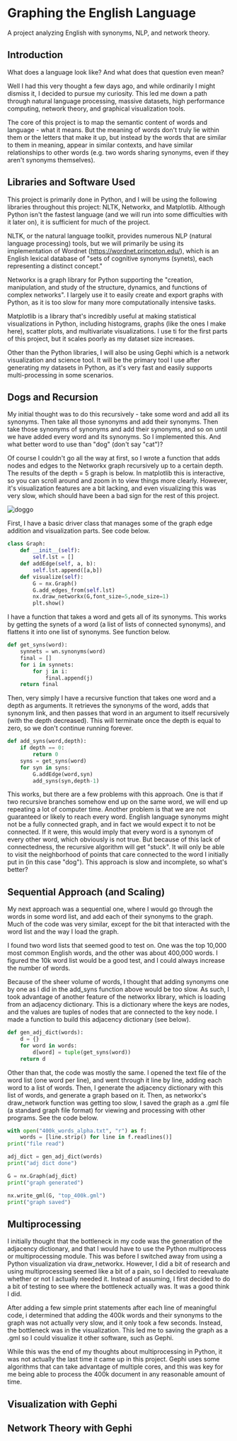 # Graphing the English Language

A project analyzing English with synonyms, NLP, and network theory.

## Introduction

What does a language look like? And what does that question even mean?

Well I had this very thought a few days ago, and while ordinarily I might dismiss it, I decided to pursue my curiosity. This led me down a path through natural language processing, massive datasets, high performance computing, network theory, and graphical visualization tools.

The core of this project is to map the semantic content of words and language - what it means. But the meaning of words don't truly lie within them or the letters that make it up, but instead by the words that are similar to them in meaning, appear in similar contexts, and have similar relationships to other words (e.g. two words sharing synonyms, even if they aren't synonyms themselves).

## Libraries and Software Used

This project is primarily done in Python, and I will be using the following libraries throughout this project: NLTK, Networkx, and Matplotlib. Although Python isn't the fastest language (and we will run into some difficulties with it later on), it is sufficient for much of the project.

NLTK, or the natural language toolkit, provides numerous NLP (natural language processing) tools, but we will primarily be using its implementation of Wordnet (https://wordnet.princeton.edu/), which is an English lexical database of "sets of cognitive synonyms (synets), each representing a distinct concept."

Networkx is a graph library for Python supporting the "creation, manipulation, and study of the structure, dynamics, and functions of complex networks". I largely use it to easily create and export graphs with Python, as it is too slow for many more computationally intensive tasks.

Matplotlib is a library that's incredibly useful at making statistical visualizations in Python, including histograms, graphs (like the ones I make here), scatter plots, and multivariate visualizations. I use ti for the first parts of this project, but it scales poorly as my dataset size increases.

Other than the Python libraries, I will also be using Gephi which is a network visualization and science tool. It will be the primary tool I use after generating my datasets in Python, as it's very fast and easily supports multi-processing in some scenarios.

## Dogs and Recursion

My initial thought was to do this recursively - take some word and add all its synonyms. Then take all those synonyms and add their synonyms. Then take those synonyms of synonyms and add their synonyms, and so on until we have added every word and its synonyms. So I implemented this. And what better word to use than "dog" (don't say "cat")?

Of course I couldn't go all the way at first, so I wrote a function that adds nodes and edges to the Networkx graph recursively up to a certain depth. The results of the depth = 5 graph is below. In matplotlib this is interactive, so you can scroll around and zoom in to view things more clearly. However, it's visualization features are a bit lacking, and even visualizing this was very slow, which should have been a bad sign for the rest of this project.

![doggo](/home/generic/Pictures/doggo.png)

First, I have a basic driver class that manages some of the graph edge addition and visualization parts. See code below.

```python
class Graph: 
    def __init__(self): 
        self.lst = [] 
    def addEdge(self, a, b): 
        self.lst.append([a,b]) 
    def visualize(self): 
        G = nx.Graph() 
        G.add_edges_from(self.lst) 
        nx.draw_networkx(G,font_size=5,node_size=1) 
        plt.show() 
```

I have a function that takes a word and gets all of its synonyms. This works by getting the synets of a word (a list of lists of connected synonyms), and flattens it into one list of synonyms. See function below.

```python
def get_syns(word):
    synnets = wn.synonyms(word)
    final = []
    for i in synnets:
        for j in i:
            final.append(j)
    return final
```

Then, very simply I have a recursive function that takes one word and a depth as arguments. It retrieves the synonyms of the word, adds that synonym link, and then passes that word in an argument to itself recursively (with the depth decreased). This will terminate once the depth is equal to zero, so we don't continue running forever.

```python
def add_syns(word,depth):
    if depth == 0:
        return 0
    syns = get_syns(word)
    for syn in syns:
        G.addEdge(word,syn)
        add_syns(syn,depth-1)
```

This works, but there are a few problems with this approach. One is that if two recursive branches somehow end up on the same word, we will end up repeating a lot of computer time. Another problem is that we are not guaranteed or likely to reach every word. English language synonyms might not be a fully connected graph, and in fact we would expect it to not be connected. If it were, this would imply that every word is a synonym of every other word, which obviously is not true. But because of this lack of connectedness, the recursive algorithm will get "stuck". It will only be able to visit the neighborhood of points that care connected to the word I initially put in (in this case "dog"). This approach is slow and incomplete, so what's better?

## Sequential Approach (and Scaling)

My next approach was a sequential one, where I would go through the words in some word list, and add each of their synonyms to the graph. Much of the code was very similar, except for the bit that interacted with the word list and the way I load the graph.

I found two word lists that seemed good to test on. One was the top 10,000 most common English words, and the other was about 400,000 words. I figured the 10k word list would be a good test, and I could always increase the number of words.

Because of the sheer volume of words, I thought that adding synonyms one by one as I did in the add_syns function above would be too slow. As such, I took advantage of another feature of the networkx library, which is loading from an adjacency dictionary. This is a dictionary where the keys are nodes, and the values are tuples of nodes that are connected to the key node. I made a function to build this adjacency dictionary (see below).

```python
def gen_adj_dict(words):
    d = {}
    for word in words:
        d[word] = tuple(get_syns(word))
    return d
```

Other than that, the code was mostly the same. I opened the text file of the word list (one word per line), and went through it line by line, adding each word to a list of words. Then, I generate the adjacency dictionary with this list of words, and generate a graph based on it. Then, as networkx's draw_network function was getting too slow, I saved the graph as a .gml file (a standard graph file format) for viewing and processing with other programs. See the code below.

```python
with open("400k_words_alpha.txt", "r") as f:
    words = [line.strip() for line in f.readlines()]
print("file read")

adj_dict = gen_adj_dict(words)
print("adj dict done")

G = nx.Graph(adj_dict)
print("graph generated")

nx.write_gml(G, "top_400k.gml")
print("graph saved")
```

## Multiprocessing

I initially thought that the bottleneck in my code was the generation of the adjacency dictionary, and that I would have to use the Python multiprocess or multiprocessing module. This was before I switched away from using a Python visualization via draw_networkx. However, I did a bit of research and using multiprocessing seemed like a bit of a pain, so I decided to reevaluate whether or not I actually needed it. Instead of assuming, I first decided to do a bit of testing to see where the bottleneck actually was. It was a good think I did.

After adding a few simple print statements after each line of meaningful code, i determined that adding the 400k words and their synonyms to the graph was not actually very slow, and it only took a few seconds. Instead, the bottleneck was in the visualization. This led me to saving the graph as a .gml so I could visualize it other software, such as Gephi.

While this was the end of my thoughts about multiprocessing in Python, it was not actually the last time it came up in this project. Gephi uses some algorithms that can take advantage of multiple cores, and this was key for me being able to process the 400k document in any reasonable amount of time.

## Visualization with Gephi



## Network Theory with Gephi

